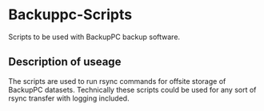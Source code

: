 # Backuppc-Scripts
Scripts to be used with BackupPC backup software.

## Description of useage

The scripts are used to run rsync commands for offsite storage of BackupPC datasets. Technically these scripts could be used for any sort of rsync transfer with logging included.
